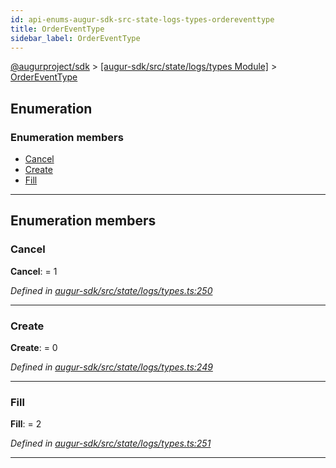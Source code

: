 ```yaml
---
id: api-enums-augur-sdk-src-state-logs-types-ordereventtype
title: OrderEventType
sidebar_label: OrderEventType
---
```


[@augurproject/sdk](api-readme.md) > [[augur-sdk/src/state/logs/types Module]](api-modules-augur-sdk-src-state-logs-types-module.md) > [OrderEventType](api-enums-augur-sdk-src-state-logs-types-ordereventtype.md)

## Enumeration

### Enumeration members

* [Cancel](api-enums-augur-sdk-src-state-logs-types-ordereventtype.md#cancel)
* [Create](api-enums-augur-sdk-src-state-logs-types-ordereventtype.md#create)
* [Fill](api-enums-augur-sdk-src-state-logs-types-ordereventtype.md#fill)

---

## Enumeration members

<a id="cancel"></a>

###  Cancel

**Cancel**:  = 1

*Defined in [augur-sdk/src/state/logs/types.ts:250](https://github.com/AugurProject/augur/blob/304ca83772/packages/augur-sdk/src/state/logs/types.ts#L250)*

___
<a id="create"></a>

###  Create

**Create**:  = 0

*Defined in [augur-sdk/src/state/logs/types.ts:249](https://github.com/AugurProject/augur/blob/304ca83772/packages/augur-sdk/src/state/logs/types.ts#L249)*

___
<a id="fill"></a>

###  Fill

**Fill**:  = 2

*Defined in [augur-sdk/src/state/logs/types.ts:251](https://github.com/AugurProject/augur/blob/304ca83772/packages/augur-sdk/src/state/logs/types.ts#L251)*

___

